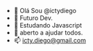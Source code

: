 - 👋 Olá Sou @ictydiego
- 👀 Futuro Dev.
- 🌱 Estudando Javascript
- 💞️ aberto a ajudar todos.
- 📫 icty.diego@gmail.com


